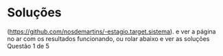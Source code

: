 # Soluções

(https://github.com/nosdemartins/-estagio.target.sistema). e ver a página no ar com os resultados funcionando, ou rolar abaixo e ver as soluções 
Questão 1 de 5


